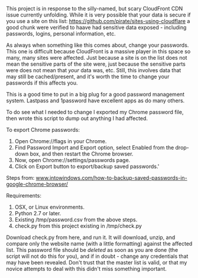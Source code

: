 This project is in response to the silly-named, but scary CloudFront CDN issue currently unfolding. While it is very possible that your data is secure if you use a site on this list: https://github.com/pirate/sites-using-cloudflare a good chunk were verified to haave had sensitive data exposed - including passwords, logins, personal information, etc.

As always when something like this comes about, change your passwords. This one is difficult because CloudFront is a massive player in this space so many, many sites were affected. Just because a site is on the list does not mean the sensitive parts of the site were, just because the sensitive parts were does not mean that *your* data was, etc. Still, this involves data that may still be cached/present, and it's worth the time to change your passwords if this affects you.

This is a good time to put in a big plug for a good password management system. Lastpass and 1password have excellent apps as do many others.

To do see what I needed to change I exported my Chrome password file, then wrote this script to dump out anything I had affected. 

To export Chrome passwords:

1. Open Chrome://flags in your Chrome.
2. Find Password Import and Export option, select Enabled from the drop-down box, and then restart the Chrome browser.
3. Now, open Chrome://settings/passwords page.
4. Click on Export button to export/backup saved passwords.' 

Steps from: www.intowindows.com/how-to-backup-saved-passwords-in-google-chrome-browser/

Requirements:

1. OSX, or Linux environments.
2. Python 2.7 or later.
3. Existing /tmp/password.csv from the above steps.
4. check.py from this project existing in /tmp/check.py

Download check.py from here, and run it. It will download, unzip, and compare only the website name (with a little formatting) against the affected list. This password file should be *deleted* as soon as you are done (the script will not do this for you), and if in doubt - change any credentials that may have been revealed. Don't trust that the master list is valid, or that my novice attempts to deal with this didn't miss something important.
